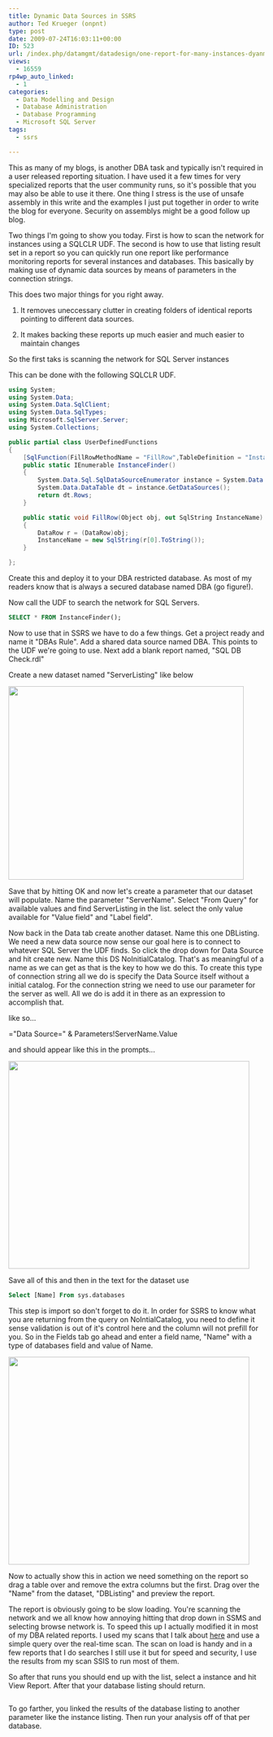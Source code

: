 ```yaml
---
title: Dynamic Data Sources in SSRS
author: Ted Krueger (onpnt)
type: post
date: 2009-07-24T16:03:11+00:00
ID: 523
url: /index.php/datamgmt/datadesign/one-report-for-many-instances-dyanmicall/
views:
  - 16559
rp4wp_auto_linked:
  - 1
categories:
  - Data Modelling and Design
  - Database Administration
  - Database Programming
  - Microsoft SQL Server
tags:
  - ssrs

---
```

This as many of my blogs, is another DBA task and typically isn't required in a user released reporting situation. I have used it a few times for very specialized reports that the user community runs, so it's possible that you may also be able to use it there. One thing I stress is the use of unsafe assembly in this write and the examples I just put together in order to write the blog for everyone. Security on assemblys might be a good follow up blog. 

Two things I'm going to show you today. First is how to scan the network for instances using a SQLCLR UDF. The second is how to use that listing result set in a report so you can quickly run one report like performance monitoring reports for several instances and databases. This basically by making use of dynamic data sources by means of parameters in the connection strings. 

This does two major things for you right away. 

1) It removes uneccessary clutter in creating folders of identical reports pointing to different data sources.

2) It makes backing these reports up much easier and much easier to maintain changes

So the first taks is scanning the network for SQL Server instances

This can be done with the following SQLCLR UDF. 

```csharp
using System;
using System.Data;
using System.Data.SqlClient;
using System.Data.SqlTypes;
using Microsoft.SqlServer.Server;
using System.Collections;

public partial class UserDefinedFunctions
{
    [SqlFunction(FillRowMethodName = "FillRow",TableDefinition = "InstanceName nvarchar(500)", DataAccess=DataAccessKind.Read)]
    public static IEnumerable InstanceFinder()
    {
        System.Data.Sql.SqlDataSourceEnumerator instance = System.Data.Sql.SqlDataSourceEnumerator.Instance;
        System.Data.DataTable dt = instance.GetDataSources();
        return dt.Rows;
    }

    public static void FillRow(Object obj, out SqlString InstanceName)
    {
        DataRow r = (DataRow)obj;
        InstanceName = new SqlString(r[0].ToString());
    }

};
```
Create this and deploy it to your DBA restricted database. As most of my readers know that is always a secured database named DBA (go figure!).

Now call the UDF to search the network for SQL Servers. 

```sql
SELECT * FROM InstanceFinder();
```

Now to use that in SSRS we have to do a few things. Get a project ready and name it "DBAs Rule". Add a shared data source named DBA. This points to the UDF we're going to use. Next add a blank report named, "SQL DB Check.rdl"

Create a new dataset named "ServerListing" like below

<div class="image_block">
  <img src="/wp-content/uploads/blogs/DataMgmt//srv_1.gif" alt="" title="" width="463" height="380" />
</div>

Save that by hitting OK and now let's create a parameter that our dataset will populate. Name the parameter "ServerName". Select "From Query" for available values and find ServerListing in the list. select the only value available for "Value field" and "Label field".

Now back in the Data tab create another dataset. Name this one DBListing. We need a new data source now sense our goal here is to connect to whatever SQL Server the UDF finds. So click the drop down for Data Source and hit create new. Name this DS NoInitialCatalog. That's as meaningful of a name as we can get as that is the key to how we do this. To create this type of connection string all we do is specify the Data Source itself without a initial catalog. For the connection string we need to use our parameter for the server as well. All we do is add it in there as an expression to accomplish that.

like so...

="Data Source=" & Parameters!ServerName.Value

and should appear like this in the prompts...

<div class="image_block">
  <img src="/wp-content/uploads/blogs/DataMgmt//srv_2.gif" alt="" title="" width="474" height="408" />
</div>

Save all of this and then in the text for the dataset use

```sql
Select [Name] From sys.databases
```

This step is import so don't forget to do it. In order for SSRS to know what you are returning from the query on NoIntialCatalog, you need to define it sense validation is out of it's control here and the column will not prefill for you. So in the Fields tab go ahead and enter a field name, "Name" with a type of databases field and value of Name.

<div class="image_block">
  <img src="/wp-content/uploads/blogs/DataMgmt//srv_3.gif" alt="" title="" width="474" height="408" />
</div>

Now to actually show this in action we need something on the report so drag a table over and remove the extra columns but the first. Drag over the "Name" from the dataset, "DBListing" and preview the report. 

The report is obviously going to be slow loading. You're scanning the network and we all know how annoying hitting that drop down in SSMS and selecting browse network is. To speed this up I actually modified it in most of my DBA related reports. I used my scans that I talk about [here][1] and use a simple query over the real-time scan. The scan on load is handy and in a few reports that I do searches I still use it but for speed and security, I use the results from my scan SSIS to run most of them.

So after that runs you should end up with the list, select a instance and hit View Report. After that your database listing should return. 

<div class="image_block">
  <img src="/wp-content/uploads/blogs/DataMgmt//srv_4.gif" alt="" title="" />
</div>

To go farther, you linked the results of the database listing to another parameter like the instance listing. Then run your analysis off of that per database.

 [1]: /index.php/DataMgmt/DBAdmin/scan-network-for-sql-server-instances